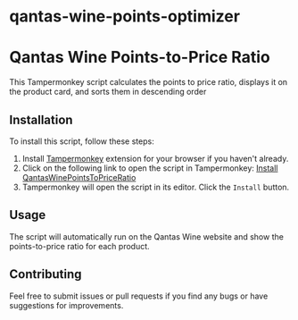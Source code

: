 # qantas-wine-points-optimizer
# Qantas Wine Points-to-Price Ratio

This Tampermonkey script calculates the points to price ratio, displays it on the product card, and sorts them in descending order

## Installation

To install this script, follow these steps:

1. Install [Tampermonkey](https://www.tampermonkey.net/) extension for your browser if you haven't already.
2. Click on the following link to open the script in Tampermonkey: [Install QantasWinePointsToPriceRatio](https://raw.githubusercontent.com/raffyuy/qantas-wine-points-optimizer/main/QantasWinePointsToPriceRatio.user.js)
3. Tampermonkey will open the script in its editor. Click the `Install` button.

## Usage

The script will automatically run on the Qantas Wine website and show the points-to-price ratio for each product.

## Contributing

Feel free to submit issues or pull requests if you find any bugs or have suggestions for improvements.
